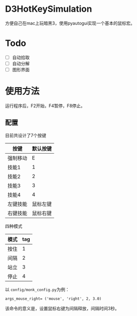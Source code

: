 # D3HotKeySimulation

方便自己在mac上玩暗黑3，使用pyautogui实现一个基本的鼠标宏。

# Todo

* [ ] 自动拾取
* [ ] 自动分解
* [ ] 图形界面

# 使用方法

运行程序后，F2开始，F4暂停，F8停止。

## 配置

目前共设计了7个按键

| 按键     | 默认按键 |
| -------- | -------- |
| 强制移动 | E        |
| 技能1    | 1        |
| 技能2    | 2        |
| 技能3    | 3        |
| 技能4    | 4        |
| 左键技能 | 鼠标左键 |
| 右键技能 | 鼠标右键 |

四种模式

| 模式 | tag |
| ---- | --- |
| 按住 | 1   |
| 间隔 | 2   |
| 站立 | 3   |
| 停止 | 4   |

以 `config/monk_config.py`为例：

`args_mouse_right= ('mouse', 'right', 2, 3.0)`

该命令的意义是，设置鼠标右键为间隔释放，间隔时间3秒。

